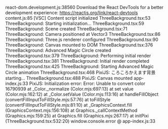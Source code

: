 react-dom.development.js:38560 Download the React DevTools for a better development experience: https://reactjs.org/link/react-devtools
content.js:85 [VSC] Content script initialized
ThreeBackground.tsx:53 ThreeBackground: Starting initialization...
ThreeBackground.tsx:59 ThreeBackground: Scene created
ThreeBackground.tsx:71 ThreeBackground: Camera positioned at Vector3
ThreeBackground.tsx:86 ThreeBackground: Three.js renderer configured
ThreeBackground.tsx:90 ThreeBackground: Canvas mounted to DOM
ThreeBackground.tsx:376 ThreeBackground: Advanced Magic Circle created
ThreeBackground.tsx:379 ThreeBackground: Performing initial render
ThreeBackground.tsx:381 ThreeBackground: Initial render completed
ThreeBackground.tsx:425 ThreeBackground: Starting Advanced Magic Circle animation
ThreeBackground.tsx:468 PixiJS: ころころかえます背景 starting...
ThreeBackground.tsx:488 PixiJS: Canvas mounted
app-index.js:33 PixiJS: Initialization error: Error: Unable to convert color 16790939
    at _Color._normalize (Color.mjs:697:13)
    at set value (Color.mjs:162:12)
    at _Color.setValue (Color.mjs:113:16)
    at handleFillObject (convertFillInputToFillStyle.mjs:57:76)
    at toFillStyle (convertFillInputToFillStyle.mjs:81:10)
    at _GraphicsContext.fill (GraphicsContext.mjs:156:108)
    at Graphics._callContextMethod (Graphics.mjs:159:25)
    at Graphics.fill (Graphics.mjs:267:17)
    at initPixi (ThreeBackground.tsx:532:20)
window.console.error @ app-index.js:33
